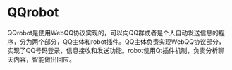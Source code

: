QQrobot
=======

QQrobot是使用WebQQ协议实现的，可以向QQ群或者是个人自动发送信息的程序，分为两个部分，QQ主体和robot插件。QQ主体负责实现WebQQ协议部分，实现了QQ号码登录，信息接收和发送功能。robot使用Qt插件机制，负责分析聊天内容，智能做出回应。
